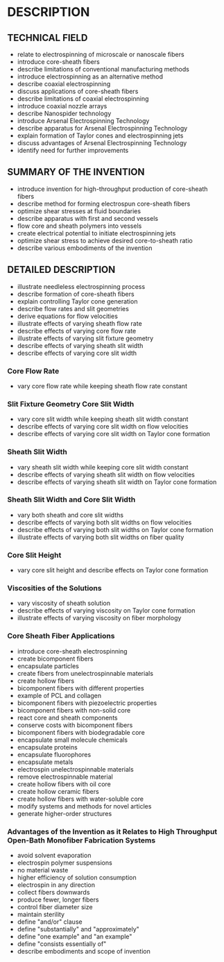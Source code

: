 # DESCRIPTION

## TECHNICAL FIELD

- relate to electrospinning of microscale or nanoscale fibers
- introduce core-sheath fibers
- describe limitations of conventional manufacturing methods
- introduce electrospinning as an alternative method
- describe coaxial electrospinning
- discuss applications of core-sheath fibers
- describe limitations of coaxial electrospinning
- introduce coaxial nozzle arrays
- describe Nanospider technology
- introduce Arsenal Electrospinning Technology
- describe apparatus for Arsenal Electrospinning Technology
- explain formation of Taylor cones and electrospinning jets
- discuss advantages of Arsenal Electrospinning Technology
- identify need for further improvements

## SUMMARY OF THE INVENTION

- introduce invention for high-throughput production of core-sheath fibers
- describe method for forming electrospun core-sheath fibers
- optimize shear stresses at fluid boundaries
- describe apparatus with first and second vessels
- flow core and sheath polymers into vessels
- create electrical potential to initiate electrospinning jets
- optimize shear stress to achieve desired core-to-sheath ratio
- describe various embodiments of the invention

## DETAILED DESCRIPTION

- illustrate needleless electrospinning process
- describe formation of core-sheath fibers
- explain controlling Taylor cone generation
- describe flow rates and slit geometries
- derive equations for flow velocities
- illustrate effects of varying sheath flow rate
- describe effects of varying core flow rate
- illustrate effects of varying slit fixture geometry
- describe effects of varying sheath slit width
- describe effects of varying core slit width

### Core Flow Rate

- vary core flow rate while keeping sheath flow rate constant

### Slit Fixture Geometry Core Slit Width

- vary core slit width while keeping sheath slit width constant
- describe effects of varying core slit width on flow velocities
- describe effects of varying core slit width on Taylor cone formation

### Sheath Slit Width

- vary sheath slit width while keeping core slit width constant
- describe effects of varying sheath slit width on flow velocities
- describe effects of varying sheath slit width on Taylor cone formation

### Sheath Slit Width and Core Slit Width

- vary both sheath and core slit widths
- describe effects of varying both slit widths on flow velocities
- describe effects of varying both slit widths on Taylor cone formation
- illustrate effects of varying both slit widths on fiber quality

### Core Slit Height

- vary core slit height and describe effects on Taylor cone formation

### Viscosities of the Solutions

- vary viscosity of sheath solution
- describe effects of varying viscosity on Taylor cone formation
- illustrate effects of varying viscosity on fiber morphology

### Core Sheath Fiber Applications

- introduce core-sheath electrospinning
- create bicomponent fibers
- encapsulate particles
- create fibers from unelectrospinnable materials
- create hollow fibers
- bicomponent fibers with different properties
- example of PCL and collagen
- bicomponent fibers with piezoelectric properties
- bicomponent fibers with non-solid core
- react core and sheath components
- conserve costs with bicomponent fibers
- bicomponent fibers with biodegradable core
- encapsulate small molecule chemicals
- encapsulate proteins
- encapsulate fluorophores
- encapsulate metals
- electrospin unelectrospinnable materials
- remove electrospinnable material
- create hollow fibers with oil core
- create hollow ceramic fibers
- create hollow fibers with water-soluble core
- modify systems and methods for novel articles
- generate higher-order structures

### Advantages of the Invention as it Relates to High Throughput Open-Bath Monofiber Fabrication Systems

- avoid solvent evaporation
- electrospin polymer suspensions
- no material waste
- higher efficiency of solution consumption
- electrospin in any direction
- collect fibers downwards
- produce fewer, longer fibers
- control fiber diameter size
- maintain sterility
- define "and/or" clause
- define "substantially" and "approximately"
- define "one example" and "an example"
- define "consists essentially of"
- describe embodiments and scope of invention

